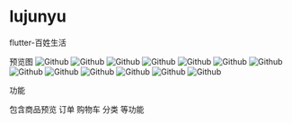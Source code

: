 # lujunyu
flutter-百姓生活

预览图
![Github](/snapshot/1.jpg "title")
![Github](/snapshot/2.jpg "title")
![Github](/snapshot/3.jpg "title")
![Github](/snapshot/10.jpg "title")
![Github](/snapshot/11.jpg "title")
![Github](/snapshot/12.jpg "title")
![Github](/snapshot/13.jpg "title")
![Github](/snapshot/4.jpg "title")
![Github](/snapshot/5.jpg "title")
![Github](/snapshot/6.jpg "title")
![Github](/snapshot/8.jpg "title")
![Github](/snapshot/9.jpg "title")
![Github](/snapshot/7.jpg "title")


功能

包含商品预览 订单 购物车 分类 等功能